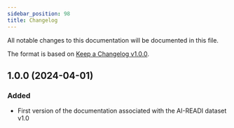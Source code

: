 ```yaml
---
sidebar_position: 98
title: Changelog
---
```


All notable changes to this documentation will be documented in this file.

The format is based on [Keep a Changelog v1.0.0](https://keepachangelog.com/en/1.0.0/).

## 1.0.0 (2024-04-01)

### Added

- First version of the documentation associated with the AI-READI dataset v1.0
